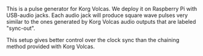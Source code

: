 
This is a pulse generator for Korg Volcas. We deploy it on Raspberry Pi with USB-audio jacks. Each audio jack will produce square wave pulses very similar to the ones generated by Korg Volcas audio outputs that are labeled "sync-out".

This setup gives better control over the clock sync than the chaining method provided with Korg Volcas.



